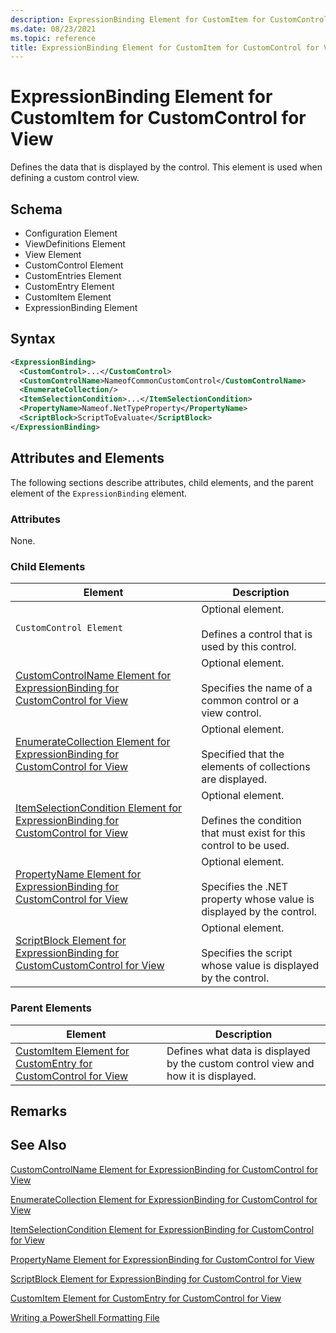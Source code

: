 ```yaml
---
description: ExpressionBinding Element for CustomItem for CustomControl for View
ms.date: 08/23/2021
ms.topic: reference
title: ExpressionBinding Element for CustomItem for CustomControl for View
---
```

# ExpressionBinding Element for CustomItem for CustomControl for View

Defines the data that is displayed by the control. This element is used when defining a custom
control view.

## Schema

- Configuration Element
- ViewDefinitions Element
- View Element
- CustomControl Element
- CustomEntries Element
- CustomEntry Element
- CustomItem Element
- ExpressionBinding Element

## Syntax

```xml
<ExpressionBinding>
  <CustomControl>...</CustomControl>
  <CustomControlName>NameofCommonCustomControl</CustomControlName>
  <EnumerateCollection/>
  <ItemSelectionCondition>...</ItemSelectionCondition>
  <PropertyName>Nameof.NetTypeProperty</PropertyName>
  <ScriptBlock>ScriptToEvaluate</ScriptBlock>
</ExpressionBinding>
```

## Attributes and Elements

The following sections describe attributes, child elements, and the parent element of the
`ExpressionBinding` element.

### Attributes

None.

### Child Elements

|Element|Description|
|-------------|-----------------|
|`CustomControl Element`|Optional element.<br /><br /> Defines a control that is used by this control.|
|[CustomControlName Element for ExpressionBinding for CustomControl for View](./customcontrolname-element-for-expressionbinding-for-customcontrol-for-view-format.md)|Optional element.<br /><br /> Specifies the name of a common control or a view control.|
|[EnumerateCollection Element for ExpressionBinding for CustomControl for View](./enumeratecollection-element-for-expressionbinding-for-customcontrol-for-view-format.md)|Optional element.<br /><br /> Specified that the elements of collections are displayed.|
|[ItemSelectionCondition Element for ExpressionBinding for CustomControl for View](./itemselectioncondition-element-for-expressionbinding-for-customcontrol-format.md)|Optional element.<br /><br /> Defines the condition that must exist for this control to be used.|
|[PropertyName Element for ExpressionBinding for CustomControl for View](./propertyname-element-for-expressionbinding-for-customcontrol-for-view-format.md)|Optional element.<br /><br /> Specifies the .NET property whose value is displayed by the control.|
|[ScriptBlock Element for ExpressionBinding for CustomCustomControl for View](./scriptblock-element-for-expressionbinding-for-customcontrol-for-view-format.md)|Optional element.<br /><br /> Specifies the script whose value is displayed by the control.|

### Parent Elements

|Element|Description|
|-------------|-----------------|
|[CustomItem Element for CustomEntry for CustomControl for View](./customitem-element-for-customentry-for-customcontrol-for-view-format.md)|Defines what data is displayed by the custom control view and how it is displayed.|

## Remarks

## See Also

[CustomControlName Element for ExpressionBinding for CustomControl for View](./customcontrolname-element-for-expressionbinding-for-customcontrol-for-view-format.md)

[EnumerateCollection Element for ExpressionBinding for CustomControl for View](./enumeratecollection-element-for-expressionbinding-for-customcontrol-for-view-format.md)

[ItemSelectionCondition Element for ExpressionBinding for CustomControl for View](./itemselectioncondition-element-for-expressionbinding-for-customcontrol-format.md)

[PropertyName Element for ExpressionBinding for CustomControl for View](./propertyname-element-for-expressionbinding-for-customcontrol-for-view-format.md)

[ScriptBlock Element for ExpressionBinding for CustomControl for View](./scriptblock-element-for-expressionbinding-for-customcontrol-for-view-format.md)

[CustomItem Element for CustomEntry for CustomControl for View](./customitem-element-for-customentry-for-customcontrol-for-view-format.md)

[Writing a PowerShell Formatting File](./writing-a-powershell-formatting-file.md)
